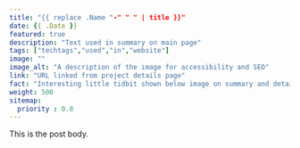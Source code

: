```yaml
---
title: "{{ replace .Name "-" " " | title }}"
date: {{ .Date }}
featured: true
description: "Text used in summary on main page"
tags: ["techtags","used","in","website"]
image: ""
image_alt: "A description of the image for accessibility and SEO"
link: "URL linked from project details page"
fact: "Interesting little tidbit shown below image on summary and detail page"
weight: 500
sitemap:
  priority : 0.8
---
```

This is the post body.
